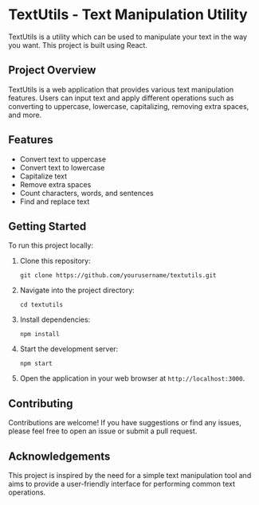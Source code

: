 <!DOCTYPE html>
<html lang="en">
<head>
<meta charset="UTF-8">
<meta name="viewport" content="width=device-width, initial-scale=1.0">
</head>
<body>

<h1>TextUtils - Text Manipulation Utility</h1>

<p>TextUtils is a utility which can be used to manipulate your text in the way you want. This project is built using React.</p>

<h2>Project Overview</h2>
<p>TextUtils is a web application that provides various text manipulation features. Users can input text and apply different operations such as converting to uppercase, lowercase, capitalizing, removing extra spaces, and more.</p>

<h2>Features</h2>
<ul>
  <li>Convert text to uppercase</li>
  <li>Convert text to lowercase</li>
  <li>Capitalize text</li>
  <li>Remove extra spaces</li>
  <li>Count characters, words, and sentences</li>
  <li>Find and replace text</li>
</ul>

<h2>Getting Started</h2>
<p>To run this project locally:</p>
<ol>
  <li>Clone this repository:</li>
  <pre><code>git clone https://github.com/yourusername/textutils.git</code></pre>
  <li>Navigate into the project directory:</li>
  <pre><code>cd textutils</code></pre>
  <li>Install dependencies:</li>
  <pre><code>npm install</code></pre>
  <li>Start the development server:</li>
  <pre><code>npm start</code></pre>
  <li>Open the application in your web browser at <code>http://localhost:3000</code>.</li>
</ol>

<h2>Contributing</h2>
<p>Contributions are welcome! If you have suggestions or find any issues, please feel free to open an issue or submit a pull request.</p>

<h2>Acknowledgements</h2>
<p>This project is inspired by the need for a simple text manipulation tool and aims to provide a user-friendly interface for performing common text operations.</p>

</body>
</html>
